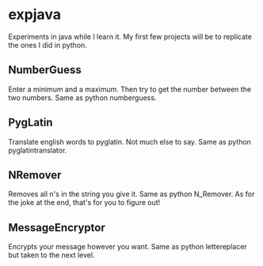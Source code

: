 # expjava
Experiments in java while I learn it. My first few projects will be to replicate the ones I did in python.
## NumberGuess
Enter a minimum and a maximum. Then try to get the number between the two numbers. Same as python numberguess.
## PygLatin
Translate english words to pyglatin. Not much else to say. Same as python pyglatintranslator.
## NRemover
Removes all n's in the string you give it. Same as python N_Remover. As for the joke at the end, that's for you to figure out!
## MessageEncryptor
Encrypts your message however you want. Same as python lettereplacer but taken to the next level.
